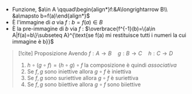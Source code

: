 - Funzione, $a\in A \qquad\begin{align*}f:&A\longrightarrow B\\ &a\mapsto b=f(a)\end{align*}$
- È l'immagine di $a$ via $f$ : $b=f(a)\in B$
- È la pre-immagine di $b$ via $f$ : $\overbrace{f^{-1}(b)=\{a\in A|f(a)=b\}\subseteq A}^{\text{se f(a) mi restituisce tutti i numeri la cui immagine è b}}$

> [!cite] Proposizione
> Avendo $f: A\longrightarrow B\quad g:B\longrightarrow C\quad h: C\longrightarrow D$
> 1. $h\circ(g\circ f)=(h\circ g)\circ f$ la composizione è quindi *associativa*
> 2. Se $f,g$ sono iniettive allora $g\circ f$ è iniettiva
> 3. Se $f,g$ sono suriettive allora $g\circ f$ è suriettiva
> 4. Se $f, g$ sono biiettive allora $g\circ f$ sono biiettive

